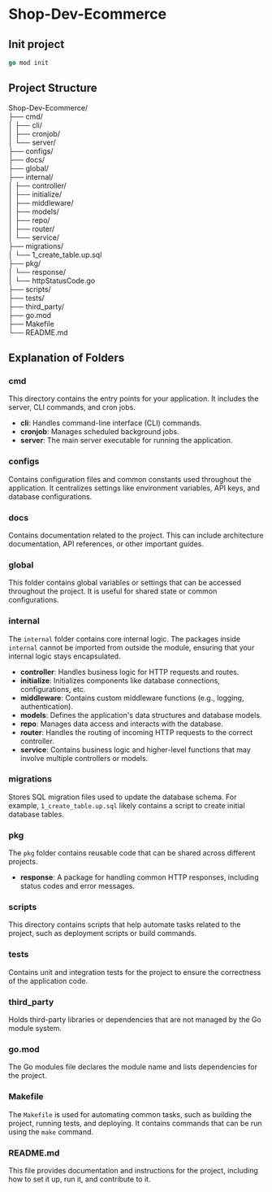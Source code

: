 # Shop-Dev-Ecommerce

## Init project
```go
go mod init
```

## Project Structure

Shop-Dev-Ecommerce/  
├── cmd/  
│   ├── cli/  
│   ├── cronjob/  
│   └── server/  
├── configs/  
├── docs/  
├── global/  
├── internal/  
│   ├── controller/  
│   ├── initialize/  
│   ├── middleware/  
│   ├── models/  
│   ├── repo/  
│   ├── router/  
│   └── service/  
├── migrations/  
│   └── 1_create_table.up.sql  
├── pkg/  
│   └── response/  
│       └── httpStatusCode.go  
├── scripts/  
├── tests/  
├── third_party/  
├── go.mod  
├── Makefile  
└── README.md



## Explanation of Folders

### **cmd**
This directory contains the entry points for your application. It includes the server, CLI commands, and cron jobs.

- **cli**: Handles command-line interface (CLI) commands.
- **cronjob**: Manages scheduled background jobs.
- **server**: The main server executable for running the application.

### **configs**
Contains configuration files and common constants used throughout the application. It centralizes settings like environment variables, API keys, and database configurations.

### **docs**
Contains documentation related to the project. This can include architecture documentation, API references, or other important guides.

### **global**
This folder contains global variables or settings that can be accessed throughout the project. It is useful for shared state or common configurations.

### **internal**
The `internal` folder contains core internal logic. The packages inside `internal` cannot be imported from outside the module, ensuring that your internal logic stays encapsulated.

- **controller**: Handles business logic for HTTP requests and routes.
- **initialize**: Initializes components like database connections, configurations, etc.
- **middleware**: Contains custom middleware functions (e.g., logging, authentication).
- **models**: Defines the application's data structures and database models.
- **repo**: Manages data access and interacts with the database.
- **router**: Handles the routing of incoming HTTP requests to the correct controller.
- **service**: Contains business logic and higher-level functions that may involve multiple controllers or models.

### **migrations**
Stores SQL migration files used to update the database schema. For example, `1_create_table.up.sql` likely contains a script to create initial database tables.

### **pkg**
The `pkg` folder contains reusable code that can be shared across different projects.

- **response**: A package for handling common HTTP responses, including status codes and error messages.

### **scripts**
This directory contains scripts that help automate tasks related to the project, such as deployment scripts or build commands.

### **tests**
Contains unit and integration tests for the project to ensure the correctness of the application code.

### **third_party**
Holds third-party libraries or dependencies that are not managed by the Go module system.

### **go.mod**
The Go modules file declares the module name and lists dependencies for the project.

### **Makefile**
The `Makefile` is used for automating common tasks, such as building the project, running tests, and deploying. It contains commands that can be run using the `make` command.

### **README.md**
This file provides documentation and instructions for the project, including how to set it up, run it, and contribute to it.


